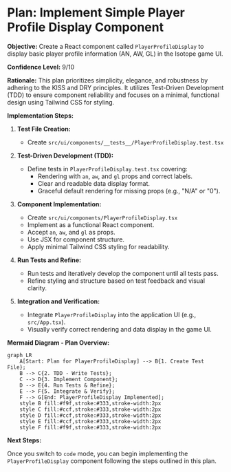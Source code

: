 # Plan: Implement Simple Player Profile Display Component

**Objective:** Create a React component called `PlayerProfileDisplay` to display basic player profile information (AN, AW, GL) in the Isotope game UI.

**Confidence Level:** 9/10

**Rationale:** This plan prioritizes simplicity, elegance, and robustness by adhering to the KISS and DRY principles. It utilizes Test-Driven Development (TDD) to ensure component reliability and focuses on a minimal, functional design using Tailwind CSS for styling.

**Implementation Steps:**

1.  **Test File Creation:**

    - Create `src/ui/components/__tests__/PlayerProfileDisplay.test.tsx`

2.  **Test-Driven Development (TDD):**

    - Define tests in `PlayerProfileDisplay.test.tsx` covering:
      - Rendering with `an`, `aw`, and `gl` props and correct labels.
      - Clear and readable data display format.
      - Graceful default rendering for missing props (e.g., "N/A" or "0").

3.  **Component Implementation:**

    - Create `src/ui/components/PlayerProfileDisplay.tsx`
    - Implement as a functional React component.
    - Accept `an`, `aw`, and `gl` as props.
    - Use JSX for component structure.
    - Apply minimal Tailwind CSS styling for readability.

4.  **Run Tests and Refine:**

    - Run tests and iteratively develop the component until all tests pass.
    - Refine styling and structure based on test feedback and visual clarity.

5.  **Integration and Verification:**
    - Integrate `PlayerProfileDisplay` into the application UI (e.g., `src/App.tsx`).
    - Visually verify correct rendering and data display in the game UI.

**Mermaid Diagram - Plan Overview:**

```mermaid
graph LR
    A[Start: Plan for PlayerProfileDisplay] --> B{1. Create Test File};
    B --> C{2. TDD - Write Tests};
    C --> D{3. Implement Component};
    D --> E{4. Run Tests & Refine};
    E --> F{5. Integrate & Verify};
    F --> G[End: PlayerProfileDisplay Implemented];
    style B fill:#f9f,stroke:#333,stroke-width:2px
    style C fill:#ccf,stroke:#333,stroke-width:2px
    style D fill:#ccf,stroke:#333,stroke-width:2px
    style E fill:#ccf,stroke:#333,stroke-width:2px
    style F fill:#f9f,stroke:#333,stroke-width:2px
```

**Next Steps:**

Once you switch to `code` mode, you can begin implementing the `PlayerProfileDisplay` component following the steps outlined in this plan.
